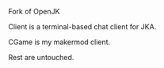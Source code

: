 Fork of OpenJK

Client is a terminal-based chat client for JKA.

CGame is my makermod client.

Rest are untouched.
